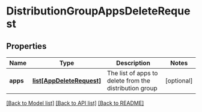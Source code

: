 # DistributionGroupAppsDeleteRequest

## Properties
Name | Type | Description | Notes
------------ | ------------- | ------------- | -------------
**apps** | [**list[AppDeleteRequest]**](AppDeleteRequest.md) | The list of apps to delete from the distribution group | [optional] 

[[Back to Model list]](../README.md#documentation-for-models) [[Back to API list]](../README.md#documentation-for-api-endpoints) [[Back to README]](../README.md)

